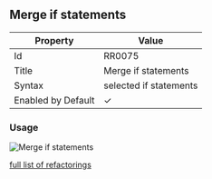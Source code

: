 ## Merge if statements

| Property           | Value                  |
| ------------------ | ---------------------- |
| Id                 | RR0075                 |
| Title              | Merge if statements    |
| Syntax             | selected if statements |
| Enabled by Default | &#x2713;               |

### Usage

![Merge if statements](../../images/refactorings/MergeIfStatements.png)

[full list of refactorings](Refactorings.md)